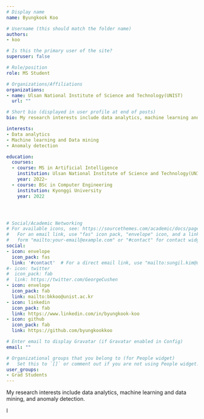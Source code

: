 ```yaml
---
# Display name
name: Byungkook Koo

# Username (this should match the folder name)
authors:
- koo

# Is this the primary user of the site?
superuser: false

# Role/position
role: MS Student 

# Organizations/Affiliations
organizations:
- name: Ulsan National Institute of Science and Technology(UNIST)
  url: ""

# Short bio (displayed in user profile at end of posts)
bio: My research interests include data analytics, machine learning and data mining, and anomaly detection.

interests:
- Data analytics
- Machine learning and Data mining
- Anomaly detection

education:
  courses:
  - course: MS in Artificial Intelligence
    institution: Ulsan National Institute of Science and Technology(UNIST)
    year: 2022~
  - course: BSc in Computer Engineering
    institution: Kyonggi University
    year: 2022




# Social/Academic Networking
# For available icons, see: https://sourcethemes.com/academic/docs/page-builder/#icons
#   For an email link, use "fas" icon pack, "envelope" icon, and a link in the
#   form "mailto:your-email@example.com" or "#contact" for contact widget.
social:
- icon: envelope
  icon_pack: fas
  link: '#contact'  # For a direct email link, use "mailto:sungil.kim@unist.ac.kr".
#- icon: twitter
#  icon_pack: fab
#  link: https://twitter.com/GeorgeCushen
- icon: envelope
  icon_pack: fab
  link: mailto:bkkoo@unist.ac.kr
- icon: linkedin
  icon_pack: fab
  link: https://www.linkedin.com/in/byungkook-koo
- icon: github
  icon_pack: fab
  link: https://github.com/byungkookkoo

# Enter email to display Gravatar (if Gravatar enabled in Config)
email: ""

# Organizational groups that you belong to (for People widget)
#   Set this to `[]` or comment out if you are not using People widget.
user_groups:
- Grad Students
---
```


My research interests include data analytics, machine learning and data mining, and anomaly detection.

I 


